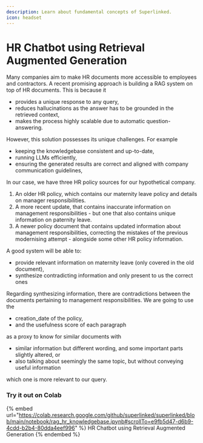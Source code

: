 ```yaml
---
description: Learn about fundamental concepts of Superlinked.
icon: headset
---
```




# HR Chatbot using Retrieval Augmented Generation

Many companies aim to make HR documents more accessible to employees and contractors. A recent promising approach is building a RAG system on top of HR documents. This is because it
- provides a unique response to any query,
- reduces hallucinations as the answer has to be grounded in the retrieved context,
- makes the process highly scalable due to automatic question-answering.

However, this solution possesses its unique challenges. For example
- keeping the knowledgebase consistent and up-to-date,
- running LLMs efficiently,
- ensuring the generated results are correct and aligned with company communication guidelines,

In our case, we have three HR policy sources for our hypothetical company.
1. An older HR policy, which contains our maternity leave policy and details on manager responsibilities.
1. A more recent update, that contains inaccurate information on management responsibilities - but one that also contains unique information on paternity leave.
1. A newer policy document that contains updated information about management responsibilities, correcting the mistakes of the previous modernising attempt - alongside some other HR policy information.

A good system will be able to:
- provide relevant information on maternity leave (only covered in the old document),
- synthesize contradicting information and only present to us the correct ones

Regarding synthesizing information, there are contradictions between the documents pertaining to management responsibilities. We are going to use the 
- creation_date of the policy,
- and the usefulness score of each paragraph

as a proxy to know for similar documents with 

- similar information but different wording, and some important parts slightly altered, or
- also talking about seemingly the same topic, but without conveying useful information

which one is more relevant to our query.

### Try it out on Colab

{% embed url="https://colab.research.google.com/github/superlinked/superlinked/blob/main/notebook/rag_hr_knowledgebase.ipynb#scrollTo=e9fb5d47-d6b9-4cdd-b2b4-80dda4eef996" %}
HR Chatbot using Retrieval Augmented Generation
{% endembed %}